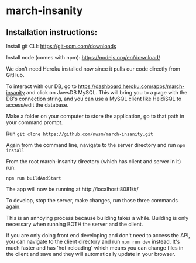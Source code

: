 # march-insanity

## Installation instructions:

Install git CLI: https://git-scm.com/downloads

Install node (comes with npm): https://nodejs.org/en/download/

We don't need Heroku installed now since it pulls our code directly from GitHub.

To interact with our DB, go to https://dashboard.heroku.com/apps/march-insanity and click on JawsDB MySQL.
This will bring you to a page with the DB's connection string, and you can use a MySQL client like HeidiSQL to access/edit the database.

Make a folder on your computer to store the application, go to that path in your command prompt.

Run `git clone https://github.com/nwsm/march-insanity.git`

Again from the command line, navigate to the server directory and run `npm install`

From the root march-insanity directory (which has client and server in it) run:

`npm run buildAndStart`

The app will now be running at http://localhost:8081/#/

To develop, stop the server, make changes, run those three commands again.

This is an annoying process because building takes a while. Building is only necessary when running BOTH the server and the client.

If you are only doing front end developing and don't need to access the API, you can navigate to the client directory and run `npm run dev` instead. 
It's much faster and has 'hot-reloading' which means you can change files in the client and save and they will automatically update in your browser.

